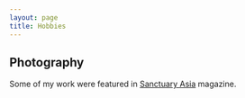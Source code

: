 ```yaml
---
layout: page
title: Hobbies
---
```


## Photography

Some of my work were featured in [Sanctuary Asia](http://www.sanctuaryasia.com/magazines/features/10199-revisiting-nagarahole.html) magazine.
